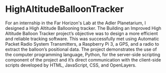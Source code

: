 # HighAltitudeBalloonTracker
For an internship in the Far Horizon's Lab at the Adler Planetarium, I designed a High Altitude Ballooning tracker.  The Building an Improved High Altitude Balloon Tracker project’s objective was to design a more efficient and reliable tracking software. This was successfully met using Automatic Packet Radio System Transmitters, a Raspberry Pi 3, a GPS, and a radio to extract the balloon’s positional data. The project demonstrates the use of the computer programming language, Python, for the server-side scripting component of the project and it’s direct communication with the client-side scripts developed by HTML, JavaScript, CSS, and OpenLayers.
